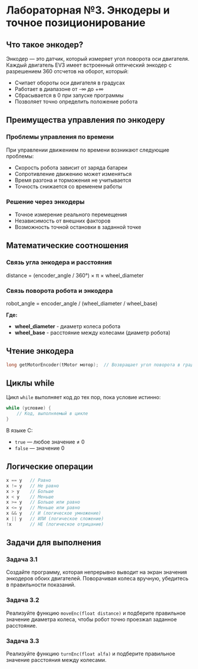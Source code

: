 # Лабораторная №3. Энкодеры и точное позиционирование

## Что такое энкодер?

Энкодер — это датчик, который измеряет угол поворота оси двигателя. Каждый двигатель EV3 имеет встроенный оптический энкодер с разрешением 360 отсчетов на оборот, который:

- Считает обороты оси двигателя в градусах
- Работает в диапазоне от -∞ до +∞
- Сбрасывается в 0 при запуске программы
- Позволяет точно определить положение робота

## Преимущества управления по энкодеру

### Проблемы управления по времени

При управлении движением по времени возникают следующие проблемы:

- Скорость робота зависит от заряда батареи
- Сопротивление движению может изменяться
- Время разгона и торможения не учитывается
- Точность снижается со временем работы

### Решение через энкодеры

- Точное измерение реального перемещения
- Независимость от внешних факторов
- Возможность точной остановки в заданной точке

## Математические соотношения

### Связь угла энкодера и расстояния

distance = (encoder_angle / 360°) × π × wheel_diameter

### Связь поворота робота и энкодера

robot_angle = encoder_angle / (wheel_diameter / wheel_base)

**Где:**

- **wheel_diameter** - диаметр колеса робота
- **wheel_base** - расстояние между колесами (диаметр робота)

## Чтение энкодера

```c
long getMotorEncoder(tMotor мотор);  // Возвращает угол поворота в градусах
```

## Циклы while

Цикл `while` выполняет код до тех пор, пока условие истинно:

```c
while (условие) {
    // Код, выполняемый в цикле
}
```

В языке C:

- `true` — любое значение ≠ 0
- `false` — значение 0

## Логические операции

```c
x == y   // Равно
x != y   // Не равно
x > y    // Больше
x < y    // Меньше
x >= y   // Больше или равно
x <= y   // Меньше или равно
x && y   // И (логическое умножение)
x || y   // ИЛИ (логическое сложение)
!x       // НЕ (логическое отрицание)
```

## Задачи для выполнения

### Задача 3.1

Создайте программу, которая непрерывно выводит на экран значения энкодеров обоих двигателей. Поворачивая колеса вручную, убедитесь в правильности показаний.

### Задача 3.2

Реализуйте функцию `moveEnc(float distance)` и подберите правильное значение диаметра колеса, чтобы робот точно проезжал заданное расстояние.

### Задача 3.3

Реализуйте функцию `turnEnc(float alfa)` и подберите правильное значение расстояния между колесами.
